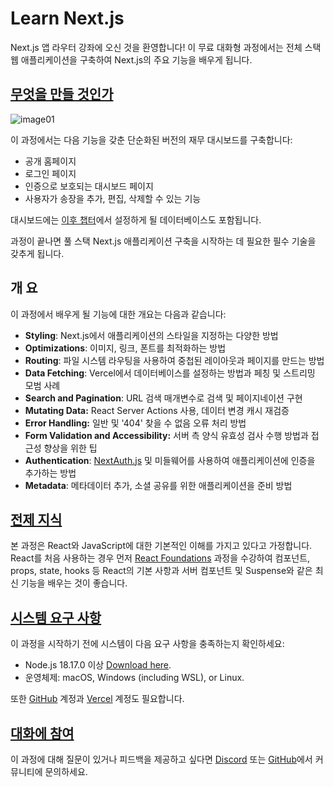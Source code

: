 # Learn Next.js

Next.js 앱 라우터 강좌에 오신 것을 환영합니다!
이 무료 대화형 과정에서는 전체 스택 웹 애플리케이션을 구축하여 Next.js의 주요 기능을 배우게 됩니다.

## **[무엇을 만들 것인가](https://nextjs.org/learn/dashboard-app#what-well-be-building)**

![image01](https://nextjs.org/_next/image?url=%2Flearn%2Fdark%2Fdashboard.png&w=3840&q=75&dpl=dpl_7qDwkTDwmgWzVYKGukeHHPrgxfLF)

이 과정에서는 다음 기능을 갖춘 단순화된 버전의 재무 대시보드를 구축합니다:

- 공개 홈페이지
- 로그인 페이지
- 인증으로 보호되는 대시보드 페이지
- 사용자가 송장을 추가, 편집, 삭제할 수 있는 기능

대시보드에는 [이후 챕터](https://nextjs.org/learn/dashboard-app/setting-up-your-database)에서 설정하게 될 데이터베이스도 포함됩니다.

과정이 끝나면 풀 스택 Next.js 애플리케이션 구축을 시작하는 데 필요한 필수 기술을 갖추게 됩니다.

## 개 요

이 과정에서 배우게 될 기능에 대한 개요는 다음과 같습니다:

- **Styling**: Next.js에서 애플리케이션의 스타일을 지정하는 다양한 방법
- **Optimizations**: 이미지, 링크, 폰트를 최적화하는 방법
- **Routing**: 파일 시스템 라우팅을 사용하여 중첩된 레이아웃과 페이지를 만드는 방법
- **Data Fetching**: Vercel에서 데이터베이스를 설정하는 방법과 페칭 및 스트리밍 모범 사례
- **Search and Pagination**: URL 검색 매개변수로 검색 및 페이지네이션 구현
- **Mutating Data:** React Server Actions 사용, 데이터 변경 캐시 재검증
- **Error Handling:** 일반 및 '404' 찾을 수 없음 오류 처리 방법
- **Form Validation and Accessibility:** 서버 측 양식 유효성 검사 수행 방법과 접근성 향상을 위한 팁
- **Authentication**: [NextAuth.js](https://next-auth.js.org/) 및 미들웨어를 사용하여 애플리케이션에 인증을 추가하는 방법
- **Metadata**: 메타데이터 추가, 소셜 공유를 위한 애플리케이션을 준비 방법

## **[전제 지식](https://nextjs.org/learn/dashboard-app#prerequisite-knowledge)**

본 과정은 React와 JavaScript에 대한 기본적인 이해를 가지고 있다고 가정합니다. React를 처음 사용하는 경우 먼저 [React Foundations](https://nextjs.org/learn/react-foundations) 과정을 수강하여 컴포넌트, props, state, hooks 등 React의 기본 사항과 서버 컴포넌트 및 Suspense와 같은 최신 기능을 배우는 것이 좋습니다.

## **[시스템 요구 사항](https://nextjs.org/learn/dashboard-app#system-requirements)**

이 과정을 시작하기 전에 시스템이 다음 요구 사항을 충족하는지 확인하세요:

- Node.js 18.17.0 이상 [Download here](https://nodejs.org/en).
- 운영체제: macOS, Windows (including WSL), or Linux.

또한 [GitHub](https://github.com/join/) 계정과 [Vercel](https://vercel.com/signup) 계정도 필요합니다.

## **[대화에 참여](https://nextjs.org/learn/dashboard-app#join-the-conversation)**

이 과정에 대해 질문이 있거나 피드백을 제공하고 싶다면 [Discord](https://discord.com/invite/Q3AsD4efFC) 또는 [GitHub](https://github.com/vercel/next-learn)에서 커뮤니티에 문의하세요.
